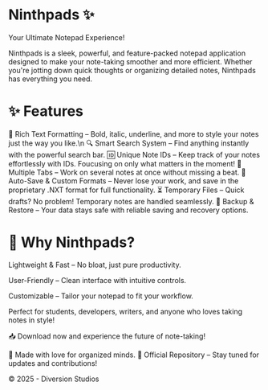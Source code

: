 # Ninthpads ✨
Your Ultimate Notepad Experience!

Ninthpads is a sleek, powerful, and feature-packed notepad application designed to make your note-taking smoother and more efficient. Whether you're jotting down quick thoughts or organizing detailed notes, Ninthpads has everything you need.

# ✨ Features
📝 Rich Text Formatting – Bold, italic, underline, and more to style your notes just the way you like.\n
🔍 Smart Search System – Find anything instantly with the powerful search bar.
🆔 Unique Note IDs – Keep track of your notes effortlessly with IDs. Foucusing on only what matters in the moment!
📂 Multiple Tabs – Work on several notes at once without missing a beat.
💾 Auto-Save & Custom Formats – Never lose your work, and save in the proprietary .NXT format for full functionality.
⏳ Temporary Files – Quick drafts? No problem! Temporary notes are handled seamlessly.
🔄 Backup & Restore – Your data stays safe with reliable saving and recovery options.

# 🚀 Why Ninthpads?
Lightweight & Fast – No bloat, just pure productivity.

User-Friendly – Clean interface with intuitive controls.

Customizable – Tailor your notepad to fit your workflow.

Perfect for students, developers, writers, and anyone who loves taking notes in style!

📥 Download now and experience the future of note-taking!

💖 Made with love for organized minds.
🔗 Official Repository – Stay tuned for updates and contributions!

© 2025 - Diversion Studios
